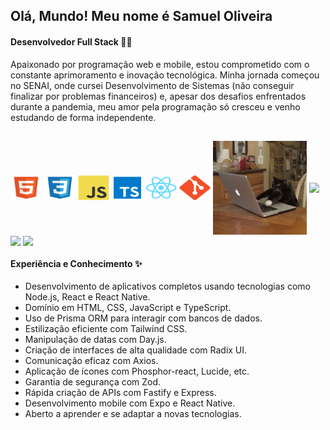 ## Olá, Mundo! Meu nome é Samuel Oliveira

#### Desenvolvedor Full Stack 👨‍💻

Apaixonado por programação web e mobile, estou comprometido com o constante aprimoramento e inovação tecnológica. Minha jornada começou no SENAI, onde cursei Desenvolvimento de Sistemas (não conseguir finalizar por problemas financeiros) e, apesar dos desafios enfrentados durante a pandemia, meu amor pela programação só cresceu e venho estudando de forma independente.

##

<div>
  <img align="center" alt="Sam-html" height="40" width="50" src="https://raw.githubusercontent.com/Samuelloliiveira/Samuelloliiveira/9a7b746342b95d9e1b19fc1c62badd4f950c91cc/image/html_icon.svg">
  <img align="center" alt="Sam-css" height="40" width="50" src="https://raw.githubusercontent.com/Samuelloliiveira/Samuelloliiveira/9a7b746342b95d9e1b19fc1c62badd4f950c91cc/image/css_icon.svg">
  <img align="center" alt="Sam-javascript" height="40" width="50" src="https://raw.githubusercontent.com/Samuelloliiveira/Samuelloliiveira/9a7b746342b95d9e1b19fc1c62badd4f950c91cc/image/javascript_icon.svg">
  <img align="center" alt="Sam-typescript" height="40" width="50" src="https://raw.githubusercontent.com/Samuelloliiveira/Samuelloliiveira/9a7b746342b95d9e1b19fc1c62badd4f950c91cc/image/typescript_icon.svg">
  <img align="center" alt="Sam-react" height="40" width="50" src="https://raw.githubusercontent.com/Samuelloliiveira/Samuelloliiveira/765808c8a386da73d951b1d6296de92aa8645ad9/image/react_icon.svg">
  <img align="center" alt="Sam-git" height="40" width="50" src="https://raw.githubusercontent.com/Samuelloliiveira/Samuelloliiveira/9a7b746342b95d9e1b19fc1c62badd4f950c91cc/image/git_icon.svg">
  <img align="center" height="150" width="auto"  src="https://github.com/Samuelloliiveira/Samuelloliiveira/blob/master/image/gato-digitando.gif?raw=true" alt="GIF">
   <a href = "mailto:samuelcontatodev@gmail.com"><img align="center" src="https://img.shields.io/badge/Gmail-D14836?style=for-the-badge&logo=gmail&logoColor=white" target="_blank"></a>
  <a href="https://www.linkedin.com/in/samuel-oliveira-9609571b3/" target="_blank"><img align="center" src="https://img.shields.io/badge/-LinkedIn-%230077B5?style=for-the-badge&logo=linkedin&logoColor=white" target="_blank"></a>
     <a href="https://portfolio-samuel.vercel.app/" target="_blank"><img align="center" src="https://img.shields.io/badge/-portfolio-%23d08c73?style=for-the-badge&logo=portfolio&logoColor=white" target="_blank"></a>
</div>

#### Experiência e Conhecimento ✨

* Desenvolvimento de aplicativos completos usando tecnologias como Node.js, React e React Native.
* Domínio em HTML, CSS, JavaScript e TypeScript.
* Uso de Prisma ORM para interagir com bancos de dados.
* Estilização eficiente com Tailwind CSS.
* Manipulação de datas com Day.js.
* Criação de interfaces de alta qualidade com Radix UI.
* Comunicação eficaz com Axios.
* Aplicação de ícones com Phosphor-react, Lucide, etc.
* Garantia de segurança com Zod.
* Rápida criação de APIs com Fastify e Express.
* Desenvolvimento mobile com Expo e React Native.
* Aberto a aprender e se adaptar a novas tecnologias.
